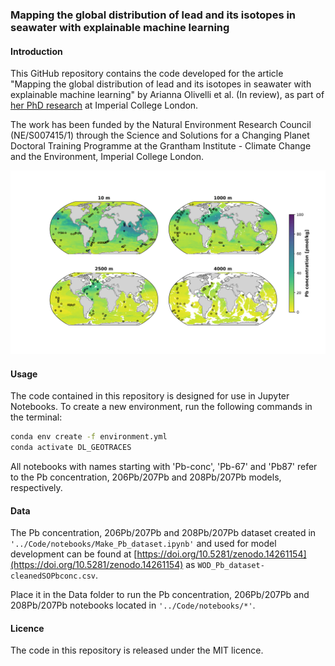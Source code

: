 ### Mapping the global distribution of lead and its isotopes in seawater with explainable machine learning

#### Introduction
This GitHub repository contains the code developed for the article "Mapping the global distribution of lead and its isotopes in seawater with explainable machine learning" by Arianna Olivelli et al. (In review), as part of [her PhD research](https://profiles.imperial.ac.uk/a.olivelli21) at Imperial College London. 

The work has been funded by the Natural Environment Research Council (NE/S007415/1) through the Science and Solutions for a Changing Planet Doctoral Training Programme at the Grantham Institute - Climate Change and the Environment, Imperial College London. 

![alt text](https://github.com/OlivelliAri/Pb-ML_GEOTRACES/blob/main/docs/Pb_conc-cleanedSO_maps-no-coords_pcolormesh.jpg)

#### Usage
The code contained in this repository is designed for use in Jupyter Notebooks. To create a new environment, run the following commands in the terminal: 
```bash
conda env create -f environment.yml
conda activate DL_GEOTRACES
```

All notebooks with names starting with 'Pb-conc', 'Pb-67' and 'Pb87' refer to the Pb concentration, 206Pb/207Pb and 208Pb/207Pb models, respectively.

#### Data
The Pb concentration, 206Pb/207Pb and 208Pb/207Pb dataset created in ```'../Code/notebooks/Make_Pb_dataset.ipynb'``` and used for model development can be found at [https://doi.org/10.5281/zenodo.14261154](https://doi.org/10.5281/zenodo.14261154) as ```WOD_Pb_dataset-cleanedSOPbconc.csv```. 

Place it in the Data folder to run the Pb concentration, 206Pb/207Pb and 208Pb/207Pb notebooks located in ```'../Code/notebooks/*'```.

#### Licence 
The code in this repository is released under the MIT licence. 